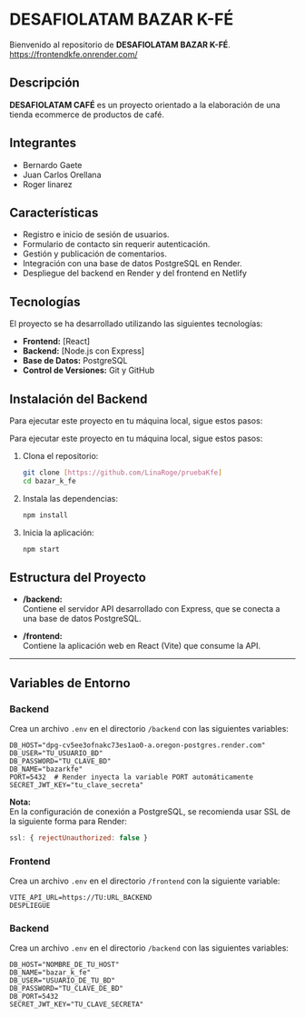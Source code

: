 # DESAFIOLATAM BAZAR K-FÉ

Bienvenido al repositorio de **DESAFIOLATAM BAZAR K-FÉ**. https://frontendkfe.onrender.com/

## Descripción

**DESAFIOLATAM CAFÉ** es un proyecto orientado a la elaboración de una tienda ecommerce de productos de café.

## Integrantes

- Bernardo Gaete
- Juan Carlos Orellana
- Roger linarez

## Características

- Registro e inicio de sesión de usuarios.
- Formulario de contacto sin requerir autenticación.
- Gestión y publicación de comentarios.
- Integración con una base de datos PostgreSQL en Render.
- Despliegue del backend en Render y del frontend en Netlify


## Tecnologías

El proyecto se ha desarrollado utilizando las siguientes tecnologías:

- **Frontend:** [React] 
- **Backend:** [Node.js con Express] 
- **Base de Datos:** PostgreSQL
- **Control de Versiones:** Git y GitHub

## Instalación del Backend
Para ejecutar este proyecto en tu máquina local, sigue estos pasos:

Para ejecutar este proyecto en tu máquina local, sigue estos pasos:

1. Clona el repositorio:
   ```bash
   git clone [https://github.com/LinaRoge/pruebaKfe]
   cd bazar_k_fe
   ```

2. Instala las dependencias:
   ```bash
   npm install
   ```

3. Inicia la aplicación:
   ```bash
   npm start
   ```
## Estructura del Proyecto

- **/backend:**  
  Contiene el servidor API desarrollado con Express, que se conecta a una base de datos PostgreSQL.

- **/frontend:**  
  Contiene la aplicación web en React (Vite) que consume la API.

---

## Variables de Entorno

### Backend

Crea un archivo `.env` en el directorio `/backend` con las siguientes variables:

```env
DB_HOST="dpg-cv5ee3ofnakc73es1ao0-a.oregon-postgres.render.com"
DB_USER="TU_USUARIO_BD"
DB_PASSWORD="TU_CLAVE_BD"
DB_NAME="bazarkfe"
PORT=5432  # Render inyecta la variable PORT automáticamente
SECRET_JWT_KEY="tu_clave_secreta"
```

**Nota:**  
En la configuración de conexión a PostgreSQL, se recomienda usar SSL de la siguiente forma para Render:

```js
ssl: { rejectUnauthorized: false }

```
### Frontend

Crea un archivo `.env` en el directorio `/frontend` con la siguiente variable:

```env
VITE_API_URL=https://TU:URL_BACKEND
DESPLIEGUE
```
### Backend

Crea un archivo `.env` en el directorio `/backend` con las siguientes variables:

```env
DB_HOST="NOMBRE_DE_TU_HOST"
DB_NAME="bazar_k_fe"
DB_USER="USUARIO_DE_TU_BD"
DB_PASSWORD="TU_CLAVE_DE_BD"
DB_PORT=5432
SECRET_JWT_KEY="TU_CLAVE_SECRETA"
  
```

